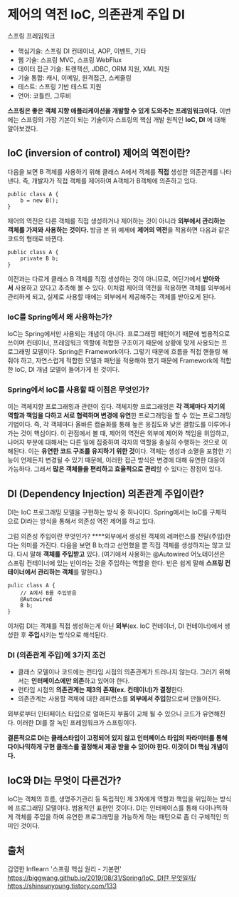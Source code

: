 # 제어의 역전 IoC, 의존관계 주입 DI

스프링 프레임워크
- 핵심기술: 스프링 DI 컨테이너, AOP, 이벤트, 기타
- 웹 기술: 스프링 MVC, 스프링 WebFlux
- 데이터 접근 기술: 트랜잭션, JDBC, ORM 지원, XML 지원
- 기술 통합: 캐시, 이메일, 원격접근, 스케줄링
- 테스트: 스프링 기반 테스트 지원
- 언어: 코틀린, 그루비

**스프링은 좋은 객체 지향 애플리케이션을 개발할 수 있게 도와주는 프레임워크이다.** 이번에는 스프링의 가장 기본이 되는 기술이자 스프링의 핵심 개발 원칙인 **IoC, DI** 에 대해 알아보겠다. 


## **IoC** (inversion of control) **제어의 역전이란?**

다음을 보면 B 객체를 사용하기 위해 클래스 A에서 객체를 **직접** 생성한 의존관계를 나타낸다. 즉, 개발자가 직접 객체를 제어하여 A객체가 B객체에 의존하고 있다.

```
public class A {
	b = new B();
}
```

제어의 역전은 다른 객체를 직접 생성하거나 제어하는 것이 아니라 **외부에서 관리하는 객체를 가져와 사용하는 것이다.** 방금 본 위 예제에 **제어의 역전**을 적용하면 다음과 같은 코드의 형태로 바뀐다.

```
public class A {
	private B b;
}
```

이전과는 다르게 클래스 B 객체를 직접 생성하는 것이 아니므로, 어딘가에서 **받아와서** 사용하고 있다고 추측해 볼 수 있다. 이처럼 제어의 역전을 적용하면 객체를 외부에서 관리하게 되고, 실제로 사용할 때에는 외부에서 제공해주는 객체를 받아오게 된다.


### IoC를 Spring에서 왜 사용하는가?

IoC는 Spring에서만 사용되는 개념이 아니다. 프로그래밍 패턴이기 때문에 범용적으로 쓰이며 컨테이너, 프레임워크 역할에 적합한 구조이기 때문에 상황에 맞게 사용되는 프로그래밍 모델이다. Spring은 Framework이다. 그렇기 때문에 흐름을 직접 핸들링 해줘야 하고, 자연스럽게 적합한 모델과 패턴을 적용해야 했기 때문에 Framework에 적합한 IoC, DI 개념 모델이 들어가게 된 것이다.


### Spring에서 IoC를 사용할 때 이점은 무엇인가?

이는 객체지향 프로그래밍과 관련이 깊다. 객체지향 프로그래밍은 **각 객체마다 자기의 역할과 책임을 다하고 서로 협력하며 변경에 유연**한 프로그래밍을 할 수 있는 프로그래밍 기법이다. 즉, 각 객체마다 올바른 캡슐화를 통해 높은 응집도와 낮은 결합도를 이루어나가는 것이 핵심이다. 이 관점에서 볼 때, 제어의 역전은 외부에 제어와 책임을 위임하고, 나머지 부분에 대해서는 다른 일에 집중하여 각자의 역할을 충실히 수행하는 것으로 이해된다. 이는 **유연한 코드 구조를 유지하기 위한 것**이다. 객체는 생성과 소멸을 포함한 기능이 언제든지 변경될 수 있기 때문에, 이러한 접근 방식은 변경에 대해 유연한 대응이 가능하다. 그래서 **많은 객체들을 편리하고 효율적으로 관리**할 수 있다는 장점이 있다.


## DI (Dependency Injection) 의존관계 주입이란?

DI는 IoC 프로그래밍 모델을 구현하는 방식 중 하나이다. Spring에서는 IoC를 구체적으로 DI라는 방식을 통해서 의존성 역전 제어를 하고 있다.

그럼 의존성 주입이란 무엇인가? ****외부에서 생성된 객체의 레퍼런스를 전달(주입)한다는 의미를 가진다. 다음을 보면 B b;라고 선언했을 뿐 직접 객체를 생성하지는 않고 있다. 다시 말해 **객체를 주입받고** 있다. (여기에서 사용하는 @Autowired 어노테이션은 스프링 컨테이너에 있는 빈이라는 것을 주입하는 역할을 한다. 빈은 쉽게 말해 **스프링 컨테이너에서 관리하는 객체**를 말한다.)


```
pulic class A {
	// A에서 B를 주입받음
	@Autowired
	B b;
}
```

이처럼 DI는 객체를 직접 생성하는게 아닌 **외부**(ex. IoC 컨테이너, DI 컨테이너)에서 생성한 후 **주입**시키는 방식으로 해석된다.


### DI (의존관계 주입)에 3가지 조건

- 클래스 모델이나 코드에는 런타임 시점의 의존관계가 드러나지 않는다. 그러기 위해서는 **인터페이스에만 의존**하고 있어야 한다.
- 런타임 시점의 **의존관계는 제3의 존재(ex. 컨테이너)가 결정**한다.
- 의존관계는 사용할 객체에 대한 레퍼런스를 **외부에서 주입**함으로써 만들어진다.

외부로부터 인터페이스 타입으로 얼마든지 부품이 교체 될 수 있으니 코드가 유연해진다. 이러한 DI를 잘 녹인 프레임워크가 스프링이다. 

**결론적으로 DI는 클래스타입이 고정되어 있지 않고 인터페이스 타입의 파라미터를 통해 다이나믹하게 구현 클래스를 결정해서 제공 받을 수 있어야 한다. 이것이 DI 핵심 개념이다.**

## **IoC와 DI는 무엇이 다른건가?**

IoC는 객체의 흐름, 생명주기관리 등 독립적인 제 3자에게 역할과 책임을 위임하는 방식에 프로그래밍 모델이다. 범용적인 표현인 것이다. 
DI는 인터페이스를 통해 다이나믹하게 객체를 주입을 하여 유연한 프로그래밍을 가능하게 하는 패턴으로 좀 더 구체적인 의미인 것이다.

## 출처
김영한 Inflearn '스프링 핵심 원리 - 기본편'
[https://biggwang.github.io/2019/08/31/Spring/IoC, DI란 무엇일까/](https://biggwang.github.io/2019/08/31/Spring/IoC,%20DI%EB%9E%80%20%EB%AC%B4%EC%97%87%EC%9D%BC%EA%B9%8C/)
https://shinsunyoung.tistory.com/133
